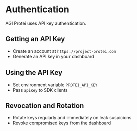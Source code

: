 # Authentication

AGI Protei uses API key authentication.

## Getting an API Key
- Create an account at `https://project-protei.com`
- Generate an API key in your dashboard

## Using the API Key
- Set environment variable `PROTEI_API_KEY`
- Pass `apiKey` to SDK clients

## Revocation and Rotation
- Rotate keys regularly and immediately on leak suspicions
- Revoke compromised keys from the dashboard

